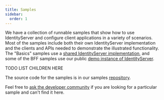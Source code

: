```yaml
---
title: Samples
sidebar:
  order: 1
---
```



We have a collection of runnable samples that show how to use IdentityServer and configure client applications in a variety of scenarios. Most of the samples include both their own IdentityServer implementation and the
clients and APIs needed to demonstrate the illustrated functionality. The "Basics" samples use a [shared IdentityServer implementation](https://github.com/DuendeSoftware/Samples/tree/main/IdentityServer/v7/Basics/IdentityServer), and some of the BFF samples use our public [demo instance of IdentityServer](https://demo.duendesoftware.com/).

TODO LIST CHILDREN HERE

The source code for the samples is in our samples [repository](https://github.com/DuendeSoftware/Samples/tree/main/IdentityServer/v7).

Feel free to [ask the developer community](https://github.com/DuendeSoftware/community/discussions) if you are looking for a particular sample and can't find it here.
